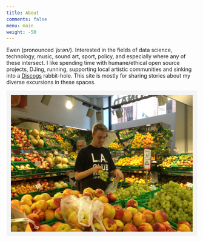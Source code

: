 ```yaml
---
title: About
comments: false
menu: main
weight: -50
---
```


Ewen (pronounced *ˈjuːən/*). Interested in the fields of data science, technology, music, sound art, sport, policy, and especially where any of these intersect. I like spending time with humane/ethical open source projects, DJing, running, supporting local artistic communities and sinking into a [Discogs](https://www.discogs.com/) rabbit-hole. This site is mostly for sharing stories about my diverse excursions in these spaces.

![](images/me.png)